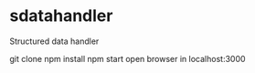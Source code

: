 # sdatahandler
Structured data handler

git clone
npm install
npm start
open browser in localhost:3000